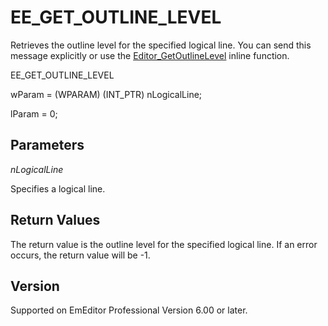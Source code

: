 # EE\_GET\_OUTLINE\_LEVEL

Retrieves the outline level for the specified logical line. You can send this message
explicitly or use the [Editor\_GetOutlineLevel](../macro/editor_getoutlinelevel) inline function.

EE\_GET\_OUTLINE\_LEVEL

wParam = (WPARAM) (INT\_PTR) nLogicalLine;

lParam = 0;

## Parameters

_nLogicalLine_

Specifies a logical line.

## Return Values

The return value is the outline level for the specified logical line. If an
error occurs, the return value will be -1.

## Version

Supported on EmEditor Professional Version 6.00 or later.
